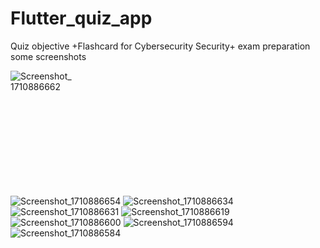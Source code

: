 # Flutter_quiz_app
Quiz objective +Flashcard for Cybersecurity Security+ exam preparation
some screenshots <div style="width: 100px; height: 200px;"> ![Screenshot_1710886662](https://github.com/abinashkaji/Flutter_quiz_app/assets/9399147/e0be038e-b48c-4ec1-8ac0-e0b9cc40292a)</div>
![Screenshot_1710886654](https://github.com/abinashkaji/Flutter_quiz_app/assets/9399147/079ba35e-8ef1-4711-8874-3ca9facf8bc4)
![Screenshot_1710886634](https://github.com/abinashkaji/Flutter_quiz_app/assets/9399147/c790d092-d3fd-41de-a038-e78865090fed)
![Screenshot_1710886631](https://github.com/abinashkaji/Flutter_quiz_app/assets/9399147/c3b55bc2-5d07-42a9-99c9-bedfad4d048c)
![Screenshot_1710886619](https://github.com/abinashkaji/Flutter_quiz_app/assets/9399147/7e5ea620-f777-4b52-8d67-f1c78c2c3e6b)
![Screenshot_1710886600](https://github.com/abinashkaji/Flutter_quiz_app/assets/9399147/d8b49936-f3a6-4ed4-8a03-c4aaf505ab2b)
![Screenshot_1710886594](https://github.com/abinashkaji/Flutter_quiz_app/assets/9399147/0db462b2-3066-4b93-b8c2-6020bab92975)
![Screenshot_1710886584](https://github.com/abinashkaji/Flutter_quiz_app/assets/9399147/663e19c5-16b9-4ac8-9bbb-5766c4ece488)
